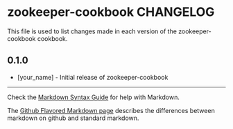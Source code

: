 zookeeper-cookbook CHANGELOG
============================

This file is used to list changes made in each version of the zookeeper-cookbook cookbook.

0.1.0
-----
- [your_name] - Initial release of zookeeper-cookbook

- - -
Check the [Markdown Syntax Guide](http://daringfireball.net/projects/markdown/syntax) for help with Markdown.

The [Github Flavored Markdown page](http://github.github.com/github-flavored-markdown/) describes the differences between markdown on github and standard markdown.
